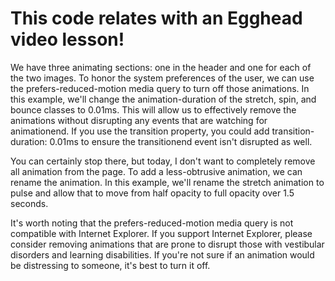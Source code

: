 # This code relates with an Egghead video lesson!  

We have three animating sections: one in the header and one for each of the two images. To honor the system preferences of the user, we can use the prefers-reduced-motion media query to turn off those animations. In this example, we'll change the animation-duration of the stretch, spin, and bounce classes to 0.01ms. This will allow us to effectively remove the animations without disrupting any events that are watching for animationend. If you use the transition property, you could add transition-duration: 0.01ms to ensure the transitionend event isn't disrupted as well.

You can certainly stop there, but today, I don't want to completely remove all animation from the page. To add a less-obtrusive animation, we can rename the animation. In this example, we'll rename the stretch animation to pulse and allow that to move from half opacity to full opacity over 1.5 seconds.

It's worth noting that the prefers-reduced-motion media query is not compatible with Internet Explorer. If you support Internet Explorer, please consider removing animations that are prone to disrupt those with vestibular disorders and learning disabilities. If you're not sure if an animation would be distressing to someone, it's best to turn it off.

